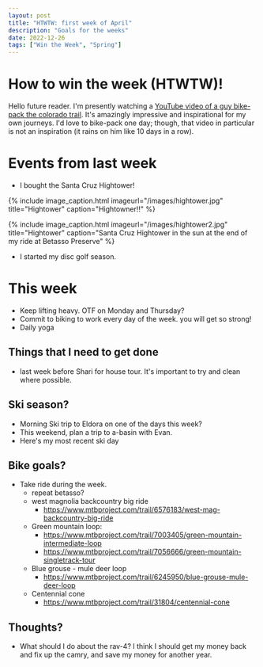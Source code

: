 ```yaml
---
layout: post
title: "HTWTW: first week of April"
description: "Goals for the weeks"
date: 2022-12-26
tags: ["Win the Week", "Spring"]
---
```


# How to win the week (HTWTW)!

Hello future reader. I'm presently watching a [YouTube video of a guy bike-pack the colorado trail](https://www.youtube.com/watch?v=jzCxqzYeUf0). It's amazingly impressive and inspirational for my own journeys. I'd love to bike-pack one day; though, that video in particular is not an inspiration (it rains on him like 10 days in a row). 

# Events from last week

 - I bought the Santa Cruz Hightower!

{% include image_caption.html imageurl="/images/hightower.jpg" title="Hightower" caption="Hightowner!!" %}

{% include image_caption.html imageurl="/images/hightower2.jpg" title="Hightower" caption="Santa Cruz Hightower in the sun at the end of my ride at Betasso Preserve" %}

<div class="strava-embed-placeholder" data-embed-type="activity" data-embed-id="8820700749"></div><script src="https://strava-embeds.com/embed.js"></script>


 - I started my disc golf season.

# This week
- Keep lifting heavy. OTF on Monday and Thursday?
- Commit to biking to work every day of the week. you will get so strong!
- Daily yoga

## Things that I need to get done
- last week before Shari for house tour. It's important to try and clean where possible.  

## Ski season?
 - Morning Ski trip to Eldora on one of the days this week?
 - This weekend, plan a trip to a-basin with Evan.  
 - Here's my most recent ski day

 <div class="strava-embed-placeholder" data-embed-type="activity" data-embed-id="8782446012"></div><script src="https://strava-embeds.com/embed.js"></script>

## Bike goals?
 - Take ride during the week. 
    - repeat betasso?
    - west magnolia backcountry big ride
        - https://www.mtbproject.com/trail/6576183/west-mag-backcountry-big-ride
    - Green mountain loop:
        - https://www.mtbproject.com/trail/7003405/green-mountain-intermediate-loop
        - https://www.mtbproject.com/trail/7056666/green-mountain-singletrack-tour
    - Blue grouse - mule deer loop
        - https://www.mtbproject.com/trail/6245950/blue-grouse-mule-deer-loop
    - Centennial cone
        - https://www.mtbproject.com/trail/31804/centennial-cone


## Thoughts?
 - What should I do about the rav-4? I think I should get my money back and fix up the camry, and save my money for another year. 


